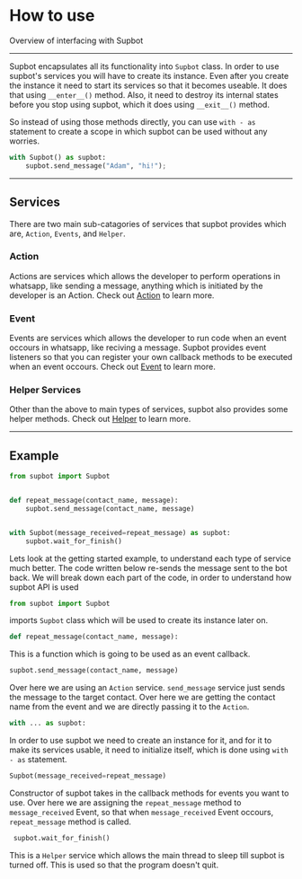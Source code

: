 # How to use

Overview of interfacing with Supbot

---

Supbot encapsulates all its functionality into `Supbot` class. In order to use supbot's services you will have to create its instance. Even after you create the instance it need to start its services so that it becomes useable. It does that using `__enter__()` method. Also, it need to destroy its internal states before you stop using supbot, which it does using `__exit__()` method.

So instead of using those methods directly, you can use `with - as` statement to create a scope in which supbot can be used without any worries.

```python
with Supbot() as supbot:
	supbot.send_message("Adam", "hi!");
```

---

## Services

There are two main sub-catagories of services that supbot provides which are, `Action`, `Events`, and `Helper`.

### Action

Actions are services which allows the developer to perform operations in whatsapp, like sending a message, anything which is initiated by the developer is an Action. Check out [Action](action.md) to learn more.

### Event

Events are services which allows the developer to run code when an event occours in whatsapp, like reciving a message. Supbot provides event listeners so that you can register your own callback methods to be executed when an event occours. Check out [Event](event.md) to learn more.

### Helper Services

Other than the above to main types of services, supbot also provides some helper methods. Check out [Helper](helper.md) to learn more.

---

## Example

```python
from supbot import Supbot


def repeat_message(contact_name, message):
    supbot.send_message(contact_name, message)


with Supbot(message_received=repeat_message) as supbot:
    supbot.wait_for_finish()
```

Lets look at the getting started example, to understand each type of service much better. The code written below re-sends the message sent to the bot back. We will break down each part of the code, in order to understand how supbot API is used

```python
from supbot import Supbot
``` 
imports `Supbot` class which will be used to create its instance later on.

```python
def repeat_message(contact_name, message):
```
This is a function which is going to be used as an event callback.

```python
supbot.send_message(contact_name, message)
```
Over here we are using an `Action` service. `send_message` service just sends the message to the target contact. Over here we are getting the contact name from the event and we are directly passing it to the `Action`.

```python
with ... as supbot:
```
In order to use supbot we need to create an instance for it, and for it to make its services usable, it need to initialize itself, which is done using `with - as` statement.

```python
Supbot(message_received=repeat_message)
```
Constructor of supbot takes in the callback methods for events you want to use. Over here we are assigning the `repeat_message` method to `message_received` Event, so that when `message_received` Event occours, `repeat_message` method is called.

```python
 supbot.wait_for_finish()
```
This is a `Helper` service which allows the main thread to sleep till supbot is turned off. This is used so that the program doesn't quit.
